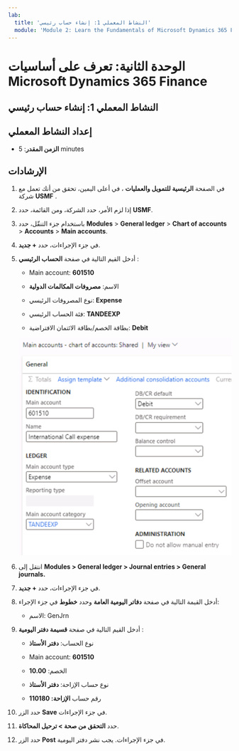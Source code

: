 ```yaml
---
lab:
  title: 'النشاط المعملي 1: إنشاء حساب رئيسي'
  module: 'Module 2: Learn the Fundamentals of Microsoft Dynamics 365 Finance'
---
```


# الوحدة الثانية: تعرف على أساسيات Microsoft Dynamics 365 Finance

## النشاط المعملي 1: إنشاء حساب رئيسي

## إعداد النشاط المعملي

   - **الزمن المقدر**: 5 minutes

## الإرشادات


1.  في الصفحة **الرئيسية للتمويل والعمليات** ، في أعلى اليمين، تحقق من أنك تعمل مع شركة **USMF** .

2.  إذا لزم الأمر، حدد الشركة، ومن القائمة، حدد **USMF**.

3.  باستخدام جزء التنقّل، حدد **Modules** > **General ledger** > **Chart of accounts** > **Accounts** > **Main accounts**.

4.  في جزء الإجراءات، حدد **+ جديد**.

5.  أدخل القيم التالية في صفحة **الحساب الرئيسي** :

    - Main account: **601510**

    - الاسم: **مصروفات المكالمات الدولية**

    - نوع المصروفات الرئيسي: **Expense**

    - فئة الحساب الرئيسي: **TANDEEXP**

    - بطاقة الخصم/بطاقة الائتمان الافتراضية: **Debit**

    ![تصور لقطة الشاشة الحسابات الرئيسية - مخطط الحسابات: صفحة مشتركة حيث يجب إضافة قيم مختلفة.](./media/lab-create-a-main-account-01.png)

6.  انتقل إلى **Modules &gt; General ledger &gt; Journal entries &gt; General journals.**

7.  في جزء الإجراءات، حدد **+ جديد**.

8.  أدخل القيمة التالية في صفحة **دفاتر اليومية العامة** وحدد **خطوط** في جزء الإجراء:

    - الاسم: GenJrn

9.  أدخل القيم التالية في صفحة **قسيمة دفتر اليومية** :

    - نوع الحساب: **دفتر الأستاذ**

    - Main account: **601510**

    - الخصم: **10.00** 

    - نوع حساب الإزاحة: **دفتر الأستاذ**

    - رقم حساب **الإزاحة: 110180** 

10. حدد الزر **Save** في جزء الإجراءات.

11. حدد **التحقق من صحة &gt; ترحيل المحاكاة**. 

12. حدد الزر **Post** في جزء الإجراءات. يجب نشر دفتر اليومية.
